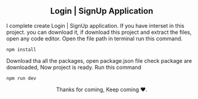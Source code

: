 <h2 align="center">Login | SignUp Application</h2>


I complete create Login | SignUp application. If you have interset in this project. you can download it, if download this project and extract the files, open any code editor.
Open the file path in terminal run this command.

```
npm install
```

Download tha all the packages, open package.json file check package are downloaded, Now project is ready.
Run this command

```
npm run dev
```

<p align="center">Thanks for coming, Keep coming ❤️.</p>

